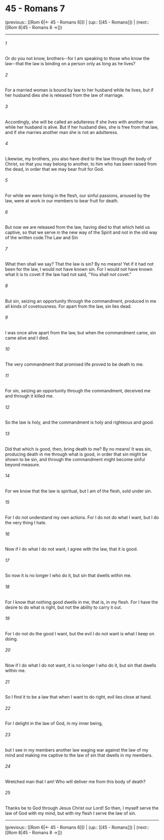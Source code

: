 # 45 - Romans 7

(previous:: [[Rom 6|← 45 - Romans 6]]) | (up:: [[45 - Romans]]) | (next:: [[Rom 8|45 - Romans 8 →]])

***


###### 1 
Or do you not know, brothers--for I am speaking to those who know the law--that the law is binding on a person only as long as he lives? 

###### 2 
For a married woman is bound by law to her husband while he lives, but if her husband dies she is released from the law of marriage. 

###### 3 
Accordingly, she will be called an adulteress if she lives with another man while her husband is alive. But if her husband dies, she is free from that law, and if she marries another man she is not an adulteress. 

###### 4 
Likewise, my brothers, you also have died to the law through the body of Christ, so that you may belong to another, to him who has been raised from the dead, in order that we may bear fruit for God. 

###### 5 
For while we were living in the flesh, our sinful passions, aroused by the law, were at work in our members to bear fruit for death. 

###### 6 
But now we are released from the law, having died to that which held us captive, so that we serve in the new way of the Spirit and not in the old way of the written code.The Law and Sin 

###### 7 
What then shall we say? That the law is sin? By no means! Yet if it had not been for the law, I would not have known sin. For I would not have known what it is to covet if the law had not said, "You shall not covet." 

###### 8 
But sin, seizing an opportunity through the commandment, produced in me all kinds of covetousness. For apart from the law, sin lies dead. 

###### 9 
I was once alive apart from the law, but when the commandment came, sin came alive and I died. 

###### 10 
The very commandment that promised life proved to be death to me. 

###### 11 
For sin, seizing an opportunity through the commandment, deceived me and through it killed me. 

###### 12 
So the law is holy, and the commandment is holy and righteous and good. 

###### 13 
Did that which is good, then, bring death to me? By no means! It was sin, producing death in me through what is good, in order that sin might be shown to be sin, and through the commandment might become sinful beyond measure. 

###### 14 
For we know that the law is spiritual, but I am of the flesh, sold under sin. 

###### 15 
For I do not understand my own actions. For I do not do what I want, but I do the very thing I hate. 

###### 16 
Now if I do what I do not want, I agree with the law, that it is good. 

###### 17 
So now it is no longer I who do it, but sin that dwells within me. 

###### 18 
For I know that nothing good dwells in me, that is, in my flesh. For I have the desire to do what is right, but not the ability to carry it out. 

###### 19 
For I do not do the good I want, but the evil I do not want is what I keep on doing. 

###### 20 
Now if I do what I do not want, it is no longer I who do it, but sin that dwells within me. 

###### 21 
So I find it to be a law that when I want to do right, evil lies close at hand. 

###### 22 
For I delight in the law of God, in my inner being, 

###### 23 
but I see in my members another law waging war against the law of my mind and making me captive to the law of sin that dwells in my members. 

###### 24 
Wretched man that I am! Who will deliver me from this body of death? 

###### 25 
Thanks be to God through Jesus Christ our Lord! So then, I myself serve the law of God with my mind, but with my flesh I serve the law of sin.

***

(previous:: [[Rom 6|← 45 - Romans 6]]) | (up:: [[45 - Romans]]) | (next:: [[Rom 8|45 - Romans 8 →]])
